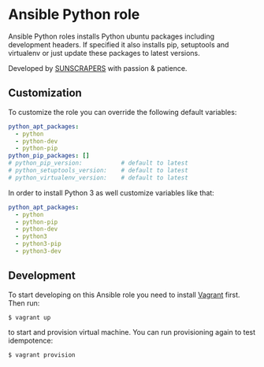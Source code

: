 # Ansible Python role

Ansible Python roles installs Python ubuntu packages including development headers. If specified it also installs pip,
setuptools and virtualenv or just update these packages to latest versions.

Developed by [SUNSCRAPERS](http://sunscrapers.com/) with passion & patience.

## Customization

To customize the role you can override the following default variables:

```yaml
python_apt_packages:
  - python
  - python-dev
  - python-pip
python_pip_packages: []
# python_pip_version:           # default to latest
# python_setuptools_version:    # default to latest
# python_virtualenv_version:    # default to latest
```

In order to install Python 3 as well customize variables like that:

```yaml
python_apt_packages:
  - python
  - python-pip
  - python-dev
  - python3
  - python3-pip
  - python3-dev
```

## Development

To start developing on this Ansible role you need to install [Vagrant](https://www.vagrantup.com/) first. Then run:

```
$ vagrant up
```

to start and provision virtual machine. You can run provisioning again to test idempotence:
 
```
$ vagrant provision
```
